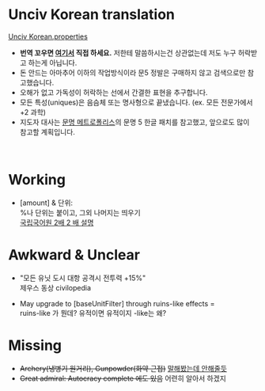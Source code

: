 # Unciv Korean translation
[Unciv Korean.properties](https://github.com/yairm210/Unciv/blob/master/android/assets/jsons/translations/Korean.properties)

- **번역 꼬우면 [여기서](https://github.com/yairm210/Unciv) 직접 하세요.** 저한테 말씀하시는건 상관없는데 저도 누구 허락받고 하는게 아닙니다.
- 돈 안드는 아마추어 이하의 작업방식이라 문5 정발은 구매하지 않고 검색으로만 참고했습니다.
- 오해가 없고 가독성이 허락하는 선에서 간결한 표현을 추구합니다.
- 모든 특성(uniques)은 음슴체 또는 명사형으로 끝냈습니다. (ex. 모든 전문가에서 +2 과학)
- 지도자 대사는 [문명 메트로폴리스](https://cafe.naver.com/civilization4#)의 문명 5 한글 패치를 참고했고, 앞으로도 많이 참고할 계획입니다.
<br>

# Working

- [amount] & 단위:  
%나 단위는 붙이고, 그외 나머지는 띄우기  
[국립국어원 2배 2 배 설명](https://www.korean.go.kr/front/onlineQna/onlineQnaView.do?mn_id=216&qna_seq=117010)


# Awkward & Unclear

- "모든 유닛 도시 대항 공격시 전투력 +15%"  
제우스 동상 civilopedia

- May upgrade to [baseUnitFilter] through ruins-like effects =  
ruins-like 가 뭔데? 유적이면 유적이지 -like는 왜?

# Missing

- ~~Archery(냉병기 원거리), Gunpowder(화약 근접)~~ [말해봤는데 안해줄듯](https://github.com/yairm210/Unciv/issues/6131)
- ~~Great admiral: Autocracy complete 에도 있음~~ 어련히 알아서 하겠지
